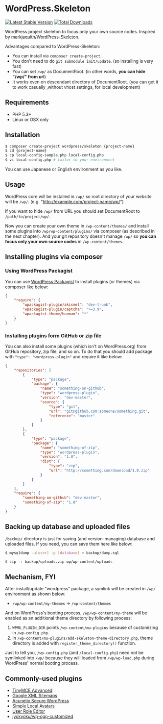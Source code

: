 # WordPress.Skeleton

[![Latest Stable Version](https://poser.pugx.org/wordpress/skeleton/v/stable.svg)](https://packagist.org/packages/wordpress/skeleton)
[![Total Downloads](https://poser.pugx.org/wordpress/skeleton/downloads.svg)](https://packagist.org/packages/wordpress/skeleton)

WordPress project skeleton to focus only your own source codes. Inspired by [markjaquith/WordPress-Skeleton](https://github.com/markjaquith/WordPress-Skeleton).

Advantages compared to WordPress-Skeleton:

* You can install via `composer create-project`.
* You don't need to do `git submodule init/update`. (so installing is very fast)
* You can set `/wp/` as DocumentRoot. (in other words, **you can hide "/wp/" from url**)
* It works even on descendant directory of DocumentRoot. (you can get it to work casually ,without vhost settings, for local development)

## Requirements

* PHP 5.3+
* Linux or OSX only

## Installation

```bash
$ composer create-project wordpress/skeleton {project-name}
$ cd {project-name}
$ cp local-config-sample.php local-config.php
$ vi local-config.php # tailor to your environment
```

You can use Japanese or English environment as you like.

## Usage

WordPress core will be installed in `/wp/` so root directory of your website will be `/wp/`. (e.g. "http://example.com/project-name/wp/")

If you want to hide `/wp/` from URL you should set DocumentRoot to `/path/to/project/wp/`.

Now you can create your own theme in `/wp-content/themes/` and install some plugins into `/wp/wp-content/plugins/` via composer (as described in the next chapter).
And your git repository doesn't manage `/wp/` so **you can focus only your own source codes** in `/wp-content/themes`.

## Installing plugins via composer

### Using WordPress Packagist

You can use [WordPress Packagist](http://wpackagist.org) to install plugins (or themes) via composer like below:

```json
{
    "require": {
        "wpackagist-plugin/akismet": "dev-trunk",
        "wpackagist-plugin/captcha": ">=3.9",
        "wpackagist-theme/hueman": "*"
    }
}
```

### Installing plugins form GitHub or zip file

You can also install some plugins (which isn't on WordPress.org) from GitHub repository, zip file, and so on.
To do that you should add package with `"type": "wordpress-plugin"` and require it like below:

```json
{
    "repositories": [
        {
            "type": "package",
            "package": {
                "name": "something-on-github",
                "type": "wordpress-plugin",
                "version": "dev-master",
                "source": {
                    "type": "git",
                    "url": "git@github.com:someone/something.git",
                    "reference": "master"
                }
            }
        },
        {
            "type": "package",
            "package": {
                "name": "something-of-zip",
                "type": "wordpress-plugin",
                "version": "1.0",
                "dist": {
                    "type": "zip",
                    "url": "http://something.com/download/1.0.zip"
                }
            }
        }
    ],
    "require": {
        "something-on-github": "dev-master",
        "something-of-zip": "1.0"
    }
}
```

## Backing up database and uploaded files

`/backup/` directory is just for saving (and version-managing) database and uploaded files. If you need, you can save them here like below:

```bash
$ mysqldump -u[user] -p [database] > backup/dump.sql
```

```bash
$ zip -r backup/uploads.zip wp/wp-content/uploads
```

## Mechanism, FYI

After install/update "wordpress" package, a symlink will be created in `/wp/` environment as shown below:

* `/wp/wp-content/my-themes` -> `/wp-content/themes`

And on WordPress's booting process, `/wp/wp-content/my-theme` will be enabled as an additional theme directory by following process:

1. `WPMU_PLUGIN_DIR` points `/wp-content/mu-plugins` because of customizing in `/wp-config.php`.
2. In `/wp-content/mu-plugins/add-skeleton-theme-directory.php`, theme directory is added with `register_theme_directory()` function.

Just to tell you, `/wp-config.php` (and `/local-config.php`) need not be symlinked into `/wp/` because they will loaded from `/wp/wp-load.php` during WordPress' normal booting process.

## Commonly-used plugins

* [TinyMCE Advanced](https://wordpress.org/plugins/tinymce-advanced/)
* [Google XML Sitemaps](https://wordpress.org/plugins/google-sitemap-generator/)
* [Acunetix Secure WordPress](https://wordpress.org/plugins/secure-wordpress/)
* [Simple Local Avatars](https://wordpress.org/plugins/simple-local-avatars/)
* [User Role Editor](https://wordpress.org/plugins/user-role-editor/)
* [jyokyoku/wp-ogp-customized](https://github.com/jyokyoku/wp-ogp-customized)
